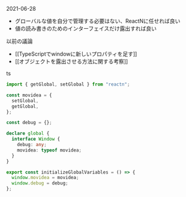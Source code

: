 
2021-06-28
- グローバルな値を自分で管理する必要はない、ReactNに任せれば良い
- 値の読み書きのためのインターフェイスだけ露出すれば良い

以前の議論
- [[TypeScriptでwindowに新しいプロパティを足す]]
- [[オブジェクトを露出させる方法に関する考察]]

ts

```typescript
import { getGlobal, setGlobal } from "reactn";

const movidea = {
  setGlobal,
  getGlobal,
};

const debug = {};

declare global {
  interface Window {
    debug: any;
    movidea: typeof movidea;
  }
}

export const initializeGlobalVariables = () => {
  window.movidea = movidea;
  window.debug = debug;
};
```


